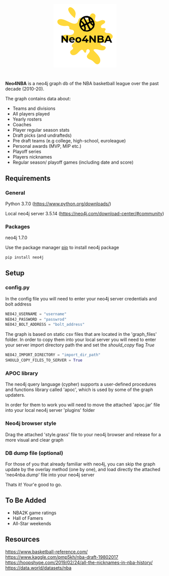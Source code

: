 <p align="center">
  <img src="logo.png">
</p>

# 
**Neo4NBA** is a neo4j graph db of the NBA basketball league over the past decade (2010-20).

The graph contains data about:

-	Teams and divisions
-	All players played
- Yearly rosters
-	Coaches
-	Player regular season stats
-	Draft picks (and undrafteds)
- Pre draft teams (e.g college, high-school, euroleague)
-	Personal awards (MVP, MIP etc.)
-	Playoff series
-	Players nicknames
- Regular season/ playoff games (including date and score)

## Requirements
### General
Python 3.7.0 (https://www.python.org/downloads/)

Local neo4j server 3.5.14 (https://neo4j.com/download-center/#community)

### Packages
neo4j 1.7.0

Use the package manager [pip](https://pip.pypa.io/en/stable/) to install neo4j package

```bash
pip install neo4j
```

## Setup
### config.py
In the config file you will need to enter your neo4j server credentials and bolt address
```python
NEO4J_USERNAME = "username"
NEO4J_PASSWORD = "passwrod"
NEO4J_BOLT_ADDRESS = "bolt_address"
```

The graph is based on static csv files that are located in the 'graph_files' folder.
In order to copy them into your local server you will need to enter your server import directory path
the and set the *should_copy* flag *True*

```python
NEO4J_IMPORT_DIRECTORY = "import_dir_path"
SHOULD_COPY_FILES_TO_SERVER = True
```
### APOC library
The neo4j query language (cypher) supports a user-defined procedures and functions library called 'apoc', 
which is used by some of the graph updaters.

In order for them to work you will need to move the attached 'apoc.jar' file into your local neo4j server 'plugins' folder
### Neo4j browser style
Drag the attached 'style.grass' file to your neo4j browser and release for a more visual and clear graph
### DB dump file (optional)
For those of you that already familiar with neo4j, you can skip the graph update by the overlay method (one by one),
and load directly the attached 'neo4nba.dump' file into your neo4j server

Thats it! Your'e good to go.

## To Be Added

- NBA2K game ratings
- Hall of Famers
- All-Star weekends

## Resources
https://www.basketball-reference.com/
https://www.kaggle.com/pmp5kh/nba-draft-19802017
https://hoopshype.com/2019/02/24/all-the-nicknames-in-nba-history/
https://data.world/datasets/nba
